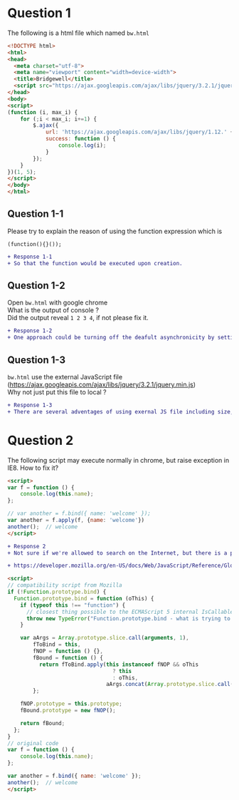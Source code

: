 # Question 1
The following is a html file which named `bw.html`

```html
<!DOCTYPE html>
<html>
<head>
  <meta charset="utf-8">
  <meta name="viewport" content="width=device-width">
  <title>Bridgewell</title>
  <script src="https://ajax.googleapis.com/ajax/libs/jquery/3.2.1/jquery.min.js"></script>
</head>
<body>
<script>
(function (i, max_i) {
    for (;i < max_i; i+=1) {
        $.ajax({
            url: 'https://ajax.googleapis.com/ajax/libs/jquery/1.12.' + i + '/jquery.min.js',
            success: function () {
                console.log(i);
            }
        });
    }
})(1, 5);
</script>
</body>
</html>
```
## Question 1-1
Please try to explain the reason of using the function expression which is
```
(function(){}());
```

```diff
+ Response 1-1
+ So that the function would be executed upon creation.
```

## Question 1-2
Open `bw.html` with google chrome  
What is the output of console ?  
Did the output reveal `1 2 3 4`, if not please fix it.

```diff
+ Response 1-2
+ One approach could be turning off the deafult asynchronicity by setting the `async` field to be `false`.
```


## Question 1-3
`bw.html` use the external JavaScript file (https://ajax.googleapis.com/ajax/libs/jquery/3.2.1/jquery.min.js)  
Why not just put this file to local ?

```diff
+ Response 1-3
+ There are several adventages of using exernal JS file including size, maintenance, cache, etc. One big adventage if that popular JS files are hosted on Content Delivery Network, which can be a way of decrease server loading, increase serving efficiency, and reduce network latency (for end users).
```

# Question 2
The following script may execute normally in chrome, but raise exception in IE8.
How to fix it?
```html
<script>
var f = function () {
    console.log(this.name);
};

// var another = f.bind({ name: 'welcome' });
var another = f.apply(f, {name: 'welcome'})
another();  // welcome
</script>
```

```diff
+ Response 2
+ Not sure if we're allowed to search on the Internet, but there is a pretty good compatibility script from Mozilla. Please find the updated version below.

+ https://developer.mozilla.org/en-US/docs/Web/JavaScript/Reference/Global_Objects/Function/bind#Browser_compatibility
```

```html
<script>
// compatibility script from Mozilla
if (!Function.prototype.bind) {
  Function.prototype.bind = function (oThis) {
    if (typeof this !== "function") {
      // closest thing possible to the ECMAScript 5 internal IsCallable function
      throw new TypeError("Function.prototype.bind - what is trying to be bound is not callable");
    }

    var aArgs = Array.prototype.slice.call(arguments, 1),
        fToBind = this,
        fNOP = function () {},
        fBound = function () {
          return fToBind.apply(this instanceof fNOP && oThis
                                 ? this
                                 : oThis,
                               aArgs.concat(Array.prototype.slice.call(arguments)));
        };

    fNOP.prototype = this.prototype;
    fBound.prototype = new fNOP();

    return fBound;
  };
}
// original code
var f = function () {
    console.log(this.name);
};

var another = f.bind({ name: 'welcome' });
another();  // welcome
</script>
```
